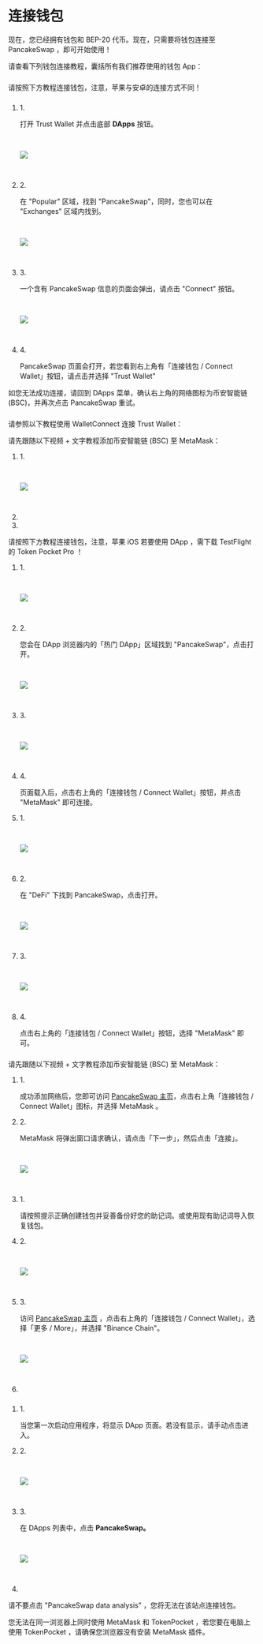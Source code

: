 # 连接钱包

现在，您已经拥有钱包和 BEP-20 代币。现在，只需要将钱包连接至 PancakeSwap ，即可开始使用！

请查看下列钱包连接教程，囊括所有我们推荐使用的钱包 App：

### &#x20;<a href="#smartphone-mobile" id="smartphone-mobile"></a>

请按照下方教程连接钱包，注意，苹果与安卓的连接方式不同！

### &#x20;<a href="#an-zhuo-android" id="an-zhuo-android"></a>

1.  1\.

    打开 Trust Wallet 并点击底部 **DApps** 按钮。

    ​

    ![](https://1397868517-files.gitbook.io/\~/files/v0/b/gitbook-legacy-files/o/assets%2F-MHREX7DHcljbY5IkjgJ%2F-MhC3AphF79KaUOHThVE%2F-MhC98cKpcgqjiKa84YE%2FMBP3-2021.08.16-121140PM-CleanShot\_CleanShot.png?alt=media\&token=afdd3b74-46d9-4bb7-8258-438083cf5d9a)

    ​
2.  2\.

    在 "Popular" 区域，找到 "PancakeSwap"，同时，您也可以在 "Exchanges" 区域内找到。

    ​

    ![](https://1397868517-files.gitbook.io/\~/files/v0/b/gitbook-legacy-files/o/assets%2F-MHREX7DHcljbY5IkjgJ%2F-MhC3AphF79KaUOHThVE%2F-MhC9RIWNv5ZqJUvfV6v%2FMBP3-2021.08.16-121222PM-CleanShot\_CleanShot.png?alt=media\&token=c402c457-dd89-4a1d-8608-9dde8c87ba9a)

    ​
3.  3\.

    一个含有 PancakeSwap 信息的页面会弹出，请点击 "Connect" 按钮。

    ​

    ![](https://1397868517-files.gitbook.io/\~/files/v0/b/gitbook-legacy-files/o/assets%2F-MHREX7DHcljbY5IkjgJ%2F-MhC3AphF79KaUOHThVE%2F-MhC9c6SkXVwAyzklCRC%2FMBP3-2021.08.16-121340PM-CleanShot\_CleanShot.png?alt=media\&token=0fe5e152-7852-435e-951b-d695b276b1b5)

    ​
4.  4\.

    PancakeSwap 页面会打开，若您看到右上角有「连接钱包 / Connect Wallet」按钮，请点击并选择 "Trust Wallet"

如您无法成功连接，请回到 DApps 菜单，确认右上角的网络图标为币安智能链 (BSC)，并再次点击 PancakeSwap 重试。

### &#x20;<a href="#ping-guo-ios" id="ping-guo-ios"></a>

请参照以下教程使用 WalletConnect 连接 Trust Wallet：

请先跟随以下视频 + 文字教程添加币安智能链 (BSC) 至 MetaMask：

1.  1\.

    ​

    ![](https://1397868517-files.gitbook.io/\~/files/v0/b/gitbook-legacy-files/o/assets%2F-MHREX7DHcljbY5IkjgJ%2F-MhCAT6o4uBneTXH0zK8%2F-MhCBlRjRw-TPojb9Z9Y%2FMBP3-2021.08.16-122242PM-CleanShot\_CleanShot.png?alt=media\&token=22dd0053-1dbc-40a0-be89-0d3db67a0a4a)

    ​
2.
3.

请按照下方教程连接钱包，注意，苹果 iOS 若要使用 DApp ，需下载 TestFlight 的 Token Pocket Pro ！

1.  1\.

    ​

    ![](https://1397868517-files.gitbook.io/\~/files/v0/b/gitbook-legacy-files/o/assets%2F-MHREX7DHcljbY5IkjgJ%2F-MhCDIrIwEGw38u4c4QH%2F-MhCGQ0TIIuqB9WEm18E%2FMBP3-2021.08.16-124330PM-CleanShot\_CleanShot.png?alt=media\&token=3a430a62-ad04-421f-b7a4-d0cabd71960b)

    ​
2.  2\.

    您会在 DApp 浏览器内的「热门 DApp」区域找到 "PancakeSwap"，点击打开。

    ​

    ![](https://1397868517-files.gitbook.io/\~/files/v0/b/gitbook-legacy-files/o/assets%2F-MHREX7DHcljbY5IkjgJ%2F-MhCDIrIwEGw38u4c4QH%2F-MhCGwi9EB\_pIlyiSvmz%2FMBP3-2021.08.16-124527PM-CleanShot\_CleanShot.png?alt=media\&token=106c6577-38a0-4167-836d-6d9a625dc641)

    ​
3.  3\.

    ​

    ![](https://1397868517-files.gitbook.io/\~/files/v0/b/gitbook-legacy-files/o/assets%2F-MHREX7DHcljbY5IkjgJ%2F-MhCDIrIwEGw38u4c4QH%2F-MhCH6RzqxjNt50wMtXY%2FMBP3-2021.08.16-124631PM-CleanShot\_CleanShot.png?alt=media\&token=0d582bd2-fd6f-4748-9985-3af9ff85a941)

    ​
4.  4\.

    页面载入后，点击右上角的「连接钱包 / Connect Wallet」按钮，并点击 "MetaMask" 即可连接。
5.  1\.

    ​

    ![](https://1397868517-files.gitbook.io/\~/files/v0/b/gitbook-legacy-files/o/assets%2F-MHREX7DHcljbY5IkjgJ%2F-MhCDIrIwEGw38u4c4QH%2F-MhCIQAQtlHHbPGUqa87%2FMBP3-2021.08.16-125215PM-CleanShot\_CleanShot.png?alt=media\&token=245c0531-e1b2-4b89-835a-73a86db76e7d)

    ​
6.  2\.

    在 "DeFi" 下找到 PancakeSwap，点击打开。

    ​

    ![](https://1397868517-files.gitbook.io/\~/files/v0/b/gitbook-legacy-files/o/assets%2F-MHREX7DHcljbY5IkjgJ%2F-MhCDIrIwEGw38u4c4QH%2F-MhCIcyyobIZdF3TMqZD%2Fimage.png?alt=media\&token=32de5bf7-d507-4e96-b088-7c2adfa66877)

    ​
7.  3\.

    ​

    ![](https://1397868517-files.gitbook.io/\~/files/v0/b/gitbook-legacy-files/o/assets%2F-MHREX7DHcljbY5IkjgJ%2F-MhCDIrIwEGw38u4c4QH%2F-MhCIraqynw32zlQfbGa%2FMBP3-2021.08.16-125400PM-CleanShot\_CleanShot.png?alt=media\&token=d4408d8b-35a2-42d2-a83d-09c04e859b4f)

    ​
8.  4\.

    点击右上角的「连接钱包 / Connect Wallet」按钮，选择 "MetaMask" 即可。

### &#x20;<a href="#dian-nao-qian-bao" id="dian-nao-qian-bao"></a>

请先跟随以下视频 + 文字教程添加币安智能链 (BSC) 至 MetaMask：

1.  1\.

    成功添加网络后，您即可访问 [PancakeSwap 主页](https://pancakeswap.finance)，点击右上角「连接钱包 / Connect Wallet」图标，并选择 MetaMask 。
2.  2\.

    MetaMask 将弹出窗口请求确认，请点击「下一步」，然后点击「连接」。

    ​

    ![](https://1397868517-files.gitbook.io/\~/files/v0/b/gitbook-legacy-files/o/assets%2F-MHREX7DHcljbY5IkjgJ%2F-MhCDIrIwEGw38u4c4QH%2F-MhE7YMJ6NS0pIofWEIN%2FMBP3-2021.08.16-092305PM-Chromium\_MetaMask%20Notification.png?alt=media\&token=e69c4b6d-3c77-4e66-90bd-3cb9de21bf20)

    ​
3.  1\.

    请按照提示正确创建钱包并妥善备份好您的助记词。或使用现有助记词导入恢复钱包。
4.  2\.

    ​

    ![](https://1397868517-files.gitbook.io/\~/files/v0/b/gitbook-legacy-files/o/assets%2F-MHREX7DHcljbY5IkjgJ%2F-MhCDIrIwEGw38u4c4QH%2F-MhE9HH6na2hkhl9Ud-c%2FMBP3-2021.08.16-093043PM-Chromium\_.png?alt=media\&token=c1d3c797-0f64-4abf-98f2-26f06d15a2bd)

    ​
5.  3\.

    访问 [PancakeSwap 主页](https://pancakeswap.finance) ，点击右上角的「连接钱包 / Connect Wallet」，选择「更多 / More」，并选择 "Binance Chain"。

    ​

    ![](https://1397868517-files.gitbook.io/\~/files/v0/b/gitbook-legacy-files/o/assets%2F-MHREX7DHcljbY5IkjgJ%2F-MhCDIrIwEGw38u4c4QH%2F-MhEAOgUNiOG6BJi9YIb%2FMBP3-2021.08.16-093605PM-Chromium\_%E6%94%B6%E8%97%8F%E5%93%81%20|%20PancakeSwap%20-%20%2422.285.png?alt=media\&token=6db33d59-7d66-4709-acf5-1ff8ff1c82fc)

    ​
6.

### &#x20;<a href="#xia-zai" id="xia-zai"></a>

1.  1\.

    当您第一次启动应用程序，将显示 DApp 页面。若没有显示，请手动点击进入。
2.  2\.

    ​

    ![](https://1397868517-files.gitbook.io/\~/files/v0/b/gitbook-legacy-files/o/assets%2F-MHREX7DHcljbY5IkjgJ%2F-MbL1Hd4TyrNHhtmvTBD%2F-MbL2KUGt1CaPmzwpP5S%2Fimage.png?alt=media\&token=3f0b9e9e-45cd-46a1-8d56-8f491ae83248)

    ​
3.  3\.

    在 DApps 列表中，点击 **PancakeSwap。**

    ​

    ![](https://1397868517-files.gitbook.io/\~/files/v0/b/gitbook-legacy-files/o/assets%2F-MHREX7DHcljbY5IkjgJ%2F-MbL1Hd4TyrNHhtmvTBD%2F-MbL4JC3at1b9Ggo8FPl%2Fimage.png?alt=media\&token=467a10d4-e2dd-4a62-9e50-72b3d378ef57)

    ​
4.

请不要点击 "PancakeSwap data analysis" ，您将无法在该站点连接钱包。

您无法在同一浏览器上同时使用 MetaMask 和 TokenPocket ，若您要在电脑上使用 TokenPocket ，请确保您浏览器没有安装 MetaMask 插件。
